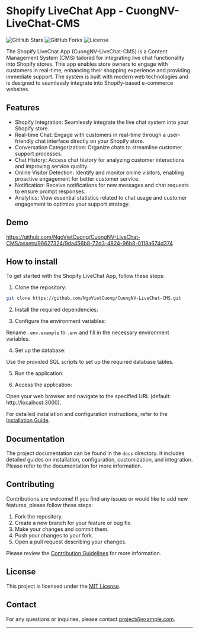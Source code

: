 # Shopify LiveChat App - CuongNV-LiveChat-CMS

![GitHub Stars](https://img.shields.io/github/stars/NgoVietCuong/CuongNV-LiveChat-CMS?style=flat-square)
![GitHub Forks](https://img.shields.io/github/forks/NgoVietCuong/CuongNV-LiveChat-CMS?style=flat-square)
![License](https://img.shields.io/github/license/NgoVietCuong/CuongNV-LiveChat-CMS?style=flat-square)

The Shopify LiveChat App (CuongNV-LiveChat-CMS) is a Content Management System (CMS) tailored for integrating live chat functionality into Shopify stores. This app enables store owners to engage with customers in real-time, enhancing their shopping experience and providing immediate support. The system is built with modern web technologies and is designed to seamlessly integrate into Shopify-based e-commerce websites.

## Features

- Shopify Integration: Seamlessly integrate the live chat system into your Shopify store.
- Real-time Chat: Engage with customers in real-time through a user-friendly chat interface directly on your Shopify store.
- Conversation Categorization: Organize chats to streamline customer support processes.
- Chat History: Access chat history for analyzing customer interactions and improving service quality.
- Online Visitor Detection: Identify and monitor online visitors, enabling proactive engagement for better customer service.
- Notification: Receive notifications for new messages and chat requests to ensure prompt responses.
- Analytics: View essential statistics related to chat usage and customer engagement to optimize your support strategy.

## Demo

https://github.com/NgoVietCuong/CuongNV-LiveChat-CMS/assets/96627324/9da456b8-72d3-4824-96b8-0118a674d374

## How to install

To get started with the Shopify LiveChat App, follow these steps:

1. Clone the repository:

  ```bash
  git clone https://github.com/NgoVietCuong/CuongNV-LiveChat-CMS.git
  ```


2. Install the required dependencies:


3. Configure the environment variables:

Rename `.env.example` to `.env` and fill in the necessary environment variables.

4. Set up the database:

Use the provided SQL scripts to set up the required database tables.

5. Run the application:


6. Access the application:

Open your web browser and navigate to the specified URL (default: http://localhost:3000).

For detailed installation and configuration instructions, refer to the [Installation Guide](/docs/INSTALLATION.md).

## Documentation

The project documentation can be found in the `docs` directory. It includes detailed guides on installation, configuration, customization, and integration. Please refer to the documentation for more information.

## Contributing

Contributions are welcome! If you find any issues or would like to add new features, please follow these steps:

1. Fork the repository.
2. Create a new branch for your feature or bug fix.
3. Make your changes and commit them.
4. Push your changes to your fork.
5. Open a pull request describing your changes.

Please review the [Contribution Guidelines](/CONTRIBUTING.md) for more information.

## License

This project is licensed under the [MIT License](/LICENSE).

## Contact

For any questions or inquiries, please contact [project@example.com](mailto:project@example.com).

---




